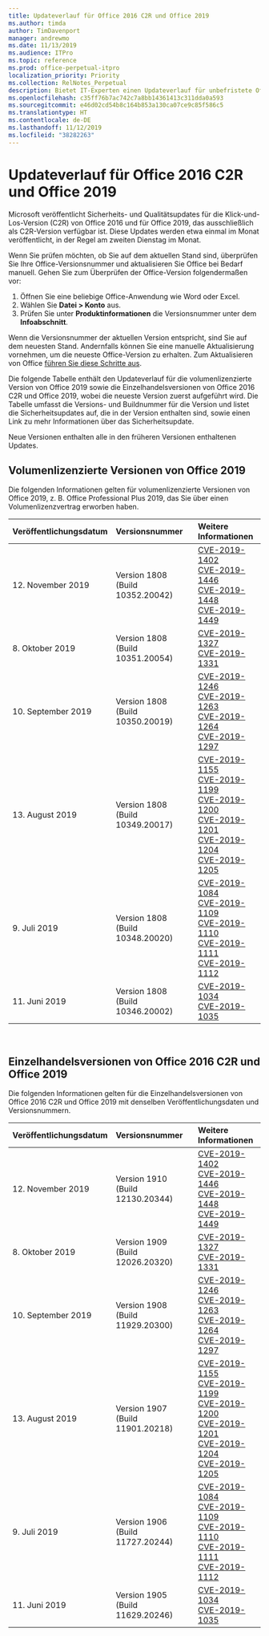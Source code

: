 ```yaml
---
title: Updateverlauf für Office 2016 C2R und Office 2019
ms.author: timda
author: TimDavenport
manager: andrewmo
ms.date: 11/13/2019
ms.audience: ITPro
ms.topic: reference
ms.prod: office-perpetual-itpro
localization_priority: Priority
ms.collection: RelNotes_Perpetual
description: Bietet IT-Experten einen Updateverlauf für unbefristete Office 2016- und 2019-Versionen, die Klick-und-Los (C2R) verwenden.
ms.openlocfilehash: c35ff76b7ac742c7a8bb14361413c311dda0a593
ms.sourcegitcommit: e46d02cd54b8c164b853a130ca07ce9c85f586c5
ms.translationtype: HT
ms.contentlocale: de-DE
ms.lasthandoff: 11/12/2019
ms.locfileid: "38282263"
---
```

# <a name="update-history-for-office-2016-c2r-and-office-2019"></a>Updateverlauf für Office 2016 C2R und Office 2019

Microsoft veröffentlicht Sicherheits- und Qualitätsupdates für die Klick-und-Los-Version (C2R) von Office 2016 und für Office 2019, das ausschließlich als C2R-Version verfügbar ist. Diese Updates werden etwa einmal im Monat veröffentlicht, in der Regel am zweiten Dienstag im Monat.

Wenn Sie prüfen möchten, ob Sie auf dem aktuellen Stand sind, überprüfen Sie Ihre Office-Versionsnummer und aktualisieren Sie Office bei Bedarf manuell. Gehen Sie zum Überprüfen der Office-Version folgendermaßen vor:

  1.    Öffnen Sie eine beliebige Office-Anwendung wie Word oder Excel.
  2.    Wählen Sie **Datei > Konto** aus.
  3.    Prüfen Sie unter **Produktinformationen** die Versionsnummer unter dem **Infoabschnitt**.

Wenn die Versionsnummer der aktuellen Version entspricht, sind Sie auf dem neuesten Stand. Andernfalls können Sie eine manuelle Aktualisierung vornehmen, um die neueste Office-Version zu erhalten. Zum Aktualisieren von Office [führen Sie diese Schritte aus](https://support.office.com/article/2ab296f3-7f03-43a2-8e50-46de917611c5).


Die folgende Tabelle enthält den Updateverlauf für die volumenlizenzierte Version von Office 2019 sowie die Einzelhandelsversionen von Office 2016 C2R und Office 2019, wobei die neueste Version zuerst aufgeführt wird. Die Tabelle umfasst die Versions- und Buildnummer für die Version und listet die Sicherheitsupdates auf, die in der Version enthalten sind, sowie einen Link zu mehr Informationen über das Sicherheitsupdate. 

Neue Versionen enthalten alle in den früheren Versionen enthaltenen Updates.

## <a name="volume-licensed-versions-of-office-2019"></a>Volumenlizenzierte Versionen von Office 2019
Die folgenden Informationen gelten für volumenlizenzierte Versionen von Office 2019, z. B. Office Professional Plus 2019, das Sie über einen Volumenlizenzvertrag erworben haben.

|**Veröffentlichungsdatum**|**Versionsnummer**|**Weitere Informationen**|
|:-----|:-----|:-----|
|12. November 2019   |Version 1808 (Build 10352.20042)  |[CVE-2019-1402](https://portal.msrc.microsoft.com/de-DE/security-guidance/advisory/CVE-2019-1402) <br/> [CVE-2019-1446](https://portal.msrc.microsoft.com/de-DE/security-guidance/advisory/CVE-2019-1446) <br/> [CVE-2019-1448](https://portal.msrc.microsoft.com/de-DE/security-guidance/advisory/CVE-2019-1448) <br/> [CVE-2019-1449](https://portal.msrc.microsoft.com/de-DE/security-guidance/advisory/CVE-2019-1449) <br/>  |
|8. Oktober 2019   |Version 1808 (Build 10351.20054)  |[CVE-2019-1327](https://portal.msrc.microsoft.com/de-DE/security-guidance/advisory/CVE-2019-1327) <br/> [CVE-2019-1331](https://portal.msrc.microsoft.com/de-DE/security-guidance/advisory/CVE-2019-1331) <br/> |
|10. September 2019   |Version 1808 (Build 10350.20019)  |[CVE-2019-1246](https://portal.msrc.microsoft.com/de-DE/security-guidance/advisory/CVE-2019-1246) <br/> [CVE-2019-1263](https://portal.msrc.microsoft.com/de-DE/security-guidance/advisory/CVE-2019-1263) <br/> [CVE-2019-1264](https://portal.msrc.microsoft.com/de-DE/security-guidance/advisory/CVE-2019-1264) <br/> [CVE-2019-1297](https://portal.msrc.microsoft.com/de-DE/security-guidance/advisory/CVE-2019-1297) <br/>  |
|13. August 2019   |Version 1808 (Build 10349.20017)  |[CVE-2019-1155](https://portal.msrc.microsoft.com/de-DE/security-guidance/advisory/CVE-2019-1155) <br/> [CVE-2019-1199](https://portal.msrc.microsoft.com/de-DE/security-guidance/advisory/CVE-2019-1199) <br/> [CVE-2019-1200](https://portal.msrc.microsoft.com/de-DE/security-guidance/advisory/CVE-2019-1200) <br/> [CVE-2019-1201](https://portal.msrc.microsoft.com/de-DE/security-guidance/advisory/CVE-2019-1201) <br/> [CVE-2019-1204](https://portal.msrc.microsoft.com/de-DE/security-guidance/advisory/CVE-2019-1204) <br/> [CVE-2019-1205](https://portal.msrc.microsoft.com/de-DE/security-guidance/advisory/CVE-2019-1205) <br/>  |
|9. Juli 2019   |Version 1808 (Build 10348.20020)  |[CVE-2019-1084](https://portal.msrc.microsoft.com/de-DE/security-guidance/advisory/CVE-2019-1084) <br/> [CVE-2019-1109](https://portal.msrc.microsoft.com/de-DE/security-guidance/advisory/CVE-2019-1109) <br/> [CVE-2019-1110](https://portal.msrc.microsoft.com/de-DE/security-guidance/advisory/CVE-2019-1110) <br/> [CVE-2019-1111](https://portal.msrc.microsoft.com/de-DE/security-guidance/advisory/CVE-2019-1111) <br/> [CVE-2019-1112](https://portal.msrc.microsoft.com/de-DE/security-guidance/advisory/CVE-2019-1112) <br/>|
|11. Juni 2019   |Version 1808 (Build 10346.20002)  |[CVE-2019-1034](https://portal.msrc.microsoft.com/de-DE/security-guidance/advisory/CVE-2019-1034) <br/> [CVE-2019-1035](https://portal.msrc.microsoft.com/de-DE/security-guidance/advisory/CVE-2019-1035) <br/> |





<br/>

## <a name="retail-versions-of-office-2016-c2r-and-office-2019"></a>Einzelhandelsversionen von Office 2016 C2R und Office 2019
Die folgenden Informationen gelten für die Einzelhandelsversionen von Office 2016 C2R und Office 2019 mit denselben Veröffentlichungsdaten und Versionsnummern.

|**Veröffentlichungsdatum**|**Versionsnummer**|**Weitere Informationen**|
|:-----|:-----|:-----|
|12. November 2019   |Version 1910 (Build 12130.20344)  |[CVE-2019-1402](https://portal.msrc.microsoft.com/de-DE/security-guidance/advisory/CVE-2019-1402) <br/> [CVE-2019-1446](https://portal.msrc.microsoft.com/de-DE/security-guidance/advisory/CVE-2019-1446) <br/> [CVE-2019-1448](https://portal.msrc.microsoft.com/de-DE/security-guidance/advisory/CVE-2019-1448) <br/> [CVE-2019-1449](https://portal.msrc.microsoft.com/de-DE/security-guidance/advisory/CVE-2019-1449) <br/>  |
|8. Oktober 2019   |Version 1909 (Build 12026.20320)  |[CVE-2019-1327](https://portal.msrc.microsoft.com/de-DE/security-guidance/advisory/CVE-2019-1327) <br/> [CVE-2019-1331](https://portal.msrc.microsoft.com/de-DE/security-guidance/advisory/CVE-2019-1331) <br/> |
|10. September 2019   |Version 1908 (Build 11929.20300)  |[CVE-2019-1246](https://portal.msrc.microsoft.com/de-DE/security-guidance/advisory/CVE-2019-1246) <br/> [CVE-2019-1263](https://portal.msrc.microsoft.com/de-DE/security-guidance/advisory/CVE-2019-1263) <br/> [CVE-2019-1264](https://portal.msrc.microsoft.com/de-DE/security-guidance/advisory/CVE-2019-1264) <br/> [CVE-2019-1297](https://portal.msrc.microsoft.com/de-DE/security-guidance/advisory/CVE-2019-1297) <br/>  |
|13. August 2019   |Version 1907 (Build 11901.20218)  |[CVE-2019-1155](https://portal.msrc.microsoft.com/de-DE/security-guidance/advisory/CVE-2019-1155) <br/> [CVE-2019-1199](https://portal.msrc.microsoft.com/de-DE/security-guidance/advisory/CVE-2019-1199) <br/> [CVE-2019-1200](https://portal.msrc.microsoft.com/de-DE/security-guidance/advisory/CVE-2019-1200) <br/> [CVE-2019-1201](https://portal.msrc.microsoft.com/de-DE/security-guidance/advisory/CVE-2019-1201) <br/> [CVE-2019-1204](https://portal.msrc.microsoft.com/de-DE/security-guidance/advisory/CVE-2019-1204) <br/> [CVE-2019-1205](https://portal.msrc.microsoft.com/de-DE/security-guidance/advisory/CVE-2019-1205) <br/>  |
|9. Juli 2019   |Version 1906 (Build 11727.20244)  |[CVE-2019-1084](https://portal.msrc.microsoft.com/de-DE/security-guidance/advisory/CVE-2019-1084) <br/> [CVE-2019-1109](https://portal.msrc.microsoft.com/de-DE/security-guidance/advisory/CVE-2019-1109) <br/> [CVE-2019-1110](https://portal.msrc.microsoft.com/de-DE/security-guidance/advisory/CVE-2019-1110) <br/> [CVE-2019-1111](https://portal.msrc.microsoft.com/de-DE/security-guidance/advisory/CVE-2019-1111) <br/> [CVE-2019-1112](https://portal.msrc.microsoft.com/de-DE/security-guidance/advisory/CVE-2019-1112) <br/>|
|11. Juni 2019   |Version 1905 (Build 11629.20246)  |[CVE-2019-1034](https://portal.msrc.microsoft.com/de-DE/security-guidance/advisory/CVE-2019-1034) <br/> [CVE-2019-1035](https://portal.msrc.microsoft.com/de-DE/security-guidance/advisory/CVE-2019-1035) <br/> |





